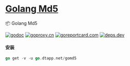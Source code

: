 <h1>
<a href="https://www.dtapp.net/">Golang Md5</a>
</h1>

📦 Golang Md5

[comment]: <> (go)
[![godoc](https://pkg.go.dev/badge/go.dtapp.net/gomd5?status.svg)](https://pkg.go.dev/go.dtapp.net/gomd5)
[![goproxy.cn](https://goproxy.cn/stats/go.dtapp.net/gomd5/badges/download-count.svg)](https://goproxy.cn/stats/go.dtapp.net/gomd5)
[![goreportcard.com](https://goreportcard.com/badge/go.dtapp.net/gomd5)](https://goreportcard.com/report/go.dtapp.net/gomd5)
[![deps.dev](https://img.shields.io/badge/deps-go-red.svg)](https://deps.dev/go/go.dtapp.net%2Fgomd5)

#### 安装

```go
go get -v -u go.dtapp.net/gomd5
```
